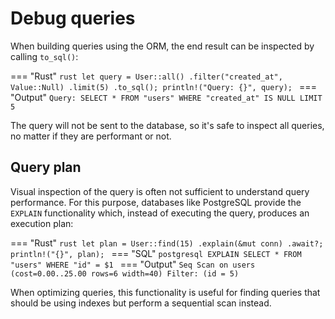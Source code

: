 # Debug queries

When building queries using the ORM, the end result can be inspected by calling `to_sql()`:

=== "Rust"
    ```rust
    let query = User::all()
      .filter("created_at", Value::Null)
      .limit(5)
      .to_sql();
    println!("Query: {}", query);
    ```
=== "Output"
    ```
    Query: SELECT * FROM "users" WHERE "created_at" IS NULL LIMIT 5
    ```

The query will not be sent to the database, so it's safe to inspect all queries, no matter if they are performant or not.

## Query plan

Visual inspection of the query is often not sufficient to understand query performance. For this purpose, databases like PostgreSQL provide
the `EXPLAIN` functionality which, instead of executing the query, produces an execution plan:

=== "Rust"
    ```rust
    let plan = User::find(15)
      .explain(&mut conn)
      .await?;
    println!("{}", plan);
    ```
=== "SQL"
    ```postgresql
    EXPLAIN SELECT * FROM "users" WHERE "id" = $1
    ```
=== "Output"
    ```
    Seq Scan on users  (cost=0.00..25.00 rows=6 width=40)
    Filter: (id = 5)
    ```

When optimizing queries, this functionality is useful for finding queries that should be using indexes but perform a sequential scan instead.
